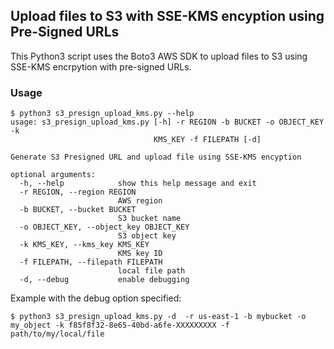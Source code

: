 ## Upload files to S3 with SSE-KMS encyption using Pre-Signed URLs

This Python3 script uses the Boto3 AWS SDK to upload files to S3 using SSE-KMS encrpytion with pre-signed URLs.

### Usage

```
$ python3 s3_presign_upload_kms.py --help
usage: s3_presign_upload_kms.py [-h] -r REGION -b BUCKET -o OBJECT_KEY -k
                                KMS_KEY -f FILEPATH [-d]

Generate S3 Presigned URL and upload file using SSE-KMS encyption

optional arguments:
  -h, --help            show this help message and exit
  -r REGION, --region REGION
                        AWS region
  -b BUCKET, --bucket BUCKET
                        S3 bucket name
  -o OBJECT_KEY, --object_key OBJECT_KEY
                        S3 object key
  -k KMS_KEY, --kms_key KMS_KEY
                        KMS key ID
  -f FILEPATH, --filepath FILEPATH
                        local file path
  -d, --debug           enable debugging
```
Example with the debug option specified:
```
$ python3 s3_presign_upload_kms.py -d  -r us-east-1 -b mybucket -o my_object -k f85f8f32-8e65-40bd-a6fe-XXXXXXXXX -f path/to/my/local/file
```



